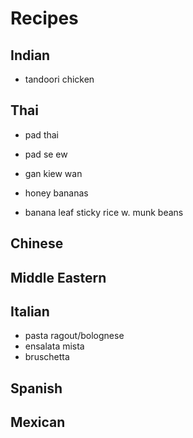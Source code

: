 # Recipes

## Indian

- tandoori chicken

## Thai

- pad thai
- pad se ew
- gan kiew wan

- honey bananas
- banana leaf sticky rice w. munk beans

## Chinese

## Middle Eastern

## Italian

- pasta ragout/bolognese
- ensalata mista
- bruschetta

## Spanish

## Mexican


